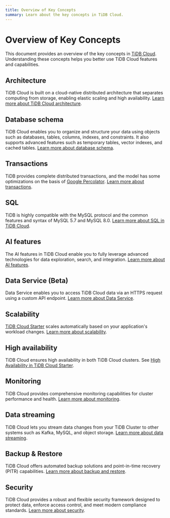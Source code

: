 ```yaml
---
title: Overview of Key Concepts
summary: Learn about the key concepts in TiDB Cloud.
---
```


# Overview of Key Concepts

This document provides an overview of the key concepts in [TiDB Cloud](https://www.pingcap.com/tidb-cloud/). Understanding these concepts helps you better use TiDB Cloud features and capabilities.

## Architecture

TiDB Cloud is built on a cloud-native distributed architecture that separates computing from storage, enabling elastic scaling and high availability. [Learn more about TiDB Cloud architecture](/tidb-cloud/architecture-concepts.md).

## Database schema

TiDB Cloud enables you to organize and structure your data using objects such as databases, tables, columns, indexes, and constraints. It also supports advanced features such as temporary tables, vector indexes, and cached tables. [Learn more about database schema](/tidb-cloud/database-schema-concepts.md).

## Transactions

TiDB provides complete distributed transactions, and the model has some optimizations on the basis of [Google Percolator](https://research.google.com/pubs/pub36726.html). [Learn more about transactions](/tidb-cloud/transaction-concepts.md).

## SQL

TiDB is highly compatible with the MySQL protocol and the common features and syntax of MySQL 5.7 and MySQL 8.0. [Learn more about SQL in TiDB Cloud](/tidb-cloud/sql-concepts.md).

## AI features

The AI features in TiDB Cloud enable you to fully leverage advanced technologies for data exploration, search, and integration. [Learn more about AI features](/tidb-cloud/ai-feature-concepts.md).

## Data Service (Beta)

Data Service enables you to access TiDB Cloud data via an HTTPS request using a custom API endpoint. [Learn more about Data Service](/tidb-cloud/data-service-concepts.md).

## Scalability

[TiDB Cloud Starter](/tidb-cloud/select-cluster-tier.md#tidb-cloud-starter) scales automatically based on your application's workload changes. [Learn more about scalability](/tidb-cloud/scalability-concepts.md).

## High availability

TiDB Cloud ensures high availability in both TiDB Cloud clusters. See [High Availability in TiDB Cloud Starter](/tidb-cloud/serverless-high-availability.md).

## Monitoring

TiDB Cloud provides comprehensive monitoring capabilities for cluster performance and health. [Learn more about monitoring](/tidb-cloud/monitoring-concepts.md).

## Data streaming

TiDB Cloud lets you stream data changes from your TiDB Cluster to other systems such as Kafka, MySQL, and object storage. [Learn more about data streaming](/tidb-cloud/data-streaming-concepts.md).

## Backup & Restore

TiDB Cloud offers automated backup solutions and point-in-time recovery (PITR) capabilities. [Learn more about backup and restore](/tidb-cloud/backup-and-restore-concepts.md).

## Security

TiDB Cloud provides a robust and flexible security framework designed to protect data, enforce access control, and meet modern compliance standards. [Learn more about security](/tidb-cloud/security-concepts.md).